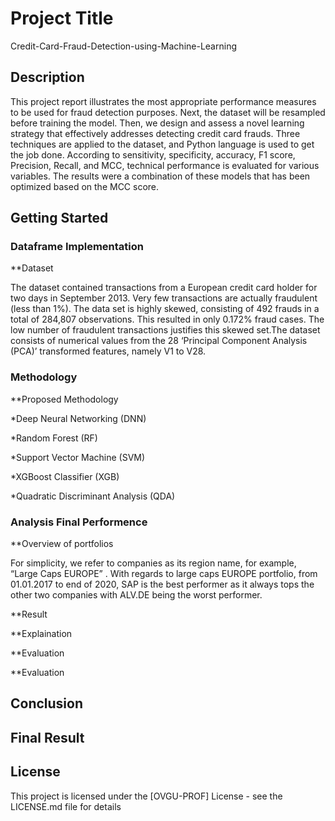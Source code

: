 # Project Title

Credit-Card-Fraud-Detection-using-Machine-Learning

## Description

This project report illustrates the most appropriate performance measures to be used for fraud detection purposes. Next, the dataset will be resampled before training the model. Then, we design and assess a novel learning strategy that effectively addresses detecting credit card frauds. Three techniques are applied to the dataset, and Python language is used to get the job done. According to sensitivity, specificity, accuracy, F1 score, Precision, Recall, and MCC, technical performance is evaluated for various variables. The results were a combination of these models that has been optimized based on the MCC score.

## Getting Started

### Dataframe Implementation


**Dataset


The dataset contained transactions from a European credit card holder for two days in September 2013. Very few transactions are actually fraudulent (less than 1%). The data set is highly skewed, consisting of 492 frauds in a total of 284,807 observations. This resulted in only 0.172% fraud cases. The low number of fraudulent transactions justifies this skewed set.The dataset consists of numerical values from the 28 ‘Principal Component Analysis (PCA)’ transformed features, namely V1 to V28.

### Methodology


**Proposed Methodology


*Deep Neural Networking (DNN)

*Random Forest (RF)

*Support Vector Machine (SVM)

*XGBoost Classifier (XGB)

*Quadratic Discriminant Analysis (QDA)






### Analysis Final Performence

**Overview of portfolios

For simplicity, we refer to companies as its region name, for example, “Large Caps EUROPE” . With regards to large caps EUROPE portfolio, from 01.01.2017 to end of 2020, SAP is the best performer as it always tops the other two companies with ALV.DE being the worst performer.

**Result




**Explaination





**Evaluation




**Evaluation



## Conclusion


## Final Result




## License

This project is licensed under the [OVGU-PROF] License - see the LICENSE.md file for details

